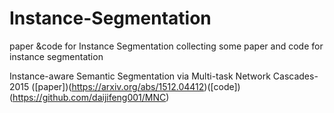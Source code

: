 # Instance-Segmentation
paper &amp;code for Instance Segmentation
collecting some paper and code for instance segmentation

Instance-aware Semantic Segmentation via Multi-task Network Cascades-2015 ([paper])(https://arxiv.org/abs/1512.04412)([code])(https://github.com/daijifeng001/MNC)
